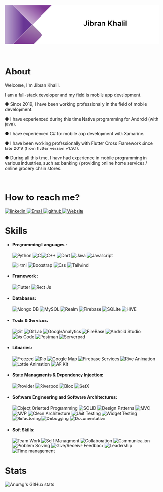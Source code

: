 ![Jibran Khalil](/bg.jpg)

 <br />
<p align="start">
  <h1 align="start"> About </h1>
<p h2 align="start">

Welcome, I'm Jibran Khalil.

I am a full-stack developer and my field is mobile app development.

● Since 2019, I have been working professionally in the field of mobile development.

● I have experienced during this time
Native programming for Android (with java).

● I have experienced C# for mobile app development with Xamarine.

● I have been working professionally with Flutter Cross Framework since late 2019 (from flutter version v1.9.1).

● During all this time, I have had experience in mobile programming in various industries, such as: banking / providing online home services / online grocery chain stores.

 <br />
<p align="start">
  <h1 align="start"> How to reach me? </h1>
<p h2 align="start">
 
 <a href="https://www.linkedin.com/in/jibran-khalil-8949541b0/">
  <img alt="linkedin" src="https://img.shields.io/badge/linkedin-0077B5.svg?style=flat-squar&logo=linkedin&logoColor=white"/>
 </a>
 <a href="mailto:dev.jibrankhalil@gmail.com">
  <img alt="Email" src="https://img.shields.io/badge/Email-D14836?style=flat-squar&logo=gmail&logoColor=white"/>
 </a>
 <a href="https://github.com/jibrankhalil-jk/">
  <img alt="github" src="https://img.shields.io/badge/github-121011.svg?style=flat-squar&logo=github&logoColor=white"/>
 </a>
 <a href="https://jibrankhalil-jk.github.io/">
  <img alt="Website" src="https://img.shields.io/badge/Website-150458.svg?style=flat-squar&logo=GoogleChrome&logoColor=white"/>
 </a>
 
 <br />
<p align="start">
  <h1 align="start"> Skills </h1>
<p h2 align="start">

- #### Programming Languages :

  <img alt="Python" src="https://img.shields.io/badge/Python-yellow?style=flat-squar&logo=Python&logoColor=white"/> 
  <img alt="C" src="https://img.shields.io/badge/C-blue?style=flat-squar&logo=c&logoColor=white"/> 
  <img alt="C++" src="https://img.shields.io/badge/C++-darkblue?style=flat-squar&logo=cplusplus&logoColor=white"/>
  <img alt="Dart" src="https://img.shields.io/badge/Dart-blue?style=flat-squar&logo=dart&logoColor=white">
  <img alt="Java" src="https://img.shields.io/badge/java-bc0b19?style=flat-squar&logo=openjdk&logoColor=white"/>
  <img alt="Javascript" src="https://img.shields.io/badge/javascript-yellow.svg?style=flat-squar&logo=javascript&logoColor=white"/>

  <img alt="Html" src="https://img.shields.io/badge/html-orange?style=flat-squar&logo=html5&logoColor=white"/>   <img alt="Bootstrap" src="https://img.shields.io/badge/Bootstrap-purple?style=flat-squar&logo=Bootstrap&logoColor=white"/>
  <img alt="Css" src="https://img.shields.io/badge/Css-075898?style=flat-squar&logo=Css3&logoColor=white"/>
  <img alt="Tailwind" src="https://img.shields.io/badge/Tailwind-075898?style=flat-squar&logo=Tailwindcss&logoColor=white"/>

- #### Framework :

  <img alt="Flutter" src="https://img.shields.io/badge/Flutter-0175C2?style=flat-squar&logo=Flutter&logoColor=white">
  <img alt="Rect Js" src="https://img.shields.io/badge/React Js-0175C2?style=flat-squar&logo=react&logoColor=white">

- #### Databases:

  <img alt="Mongo DB" src="https://img.shields.io/badge/Mongodb-green.svg?style=flat-squar&logo=Mongodb&logoColor=white"/>
  <img alt="MySQL" src="https://img.shields.io/badge/mysql-00f.svg?style=flat-squar&logo=mysql&logoColor=white"/>
  <img alt="Realm" src="https://img.shields.io/badge/Realm-ff69b4.svg?style=flat-squar&logo=realm&logoColor=white"/>
  <img alt="Firebase" src="https://img.shields.io/badge/Firebase-orange.svg?style=flat-squar&logo=Firebase&logoColor=white"/> 
  <img alt="SQLite" src="https://img.shields.io/badge/sqlite-316192.svg?style=flat-squar&logo=sqlite&logoColor=white"/>
  <img alt="HIVE" src="https://img.shields.io/badge/hive-ED8B00.svg?style=flat-squar&logo=hive&logoColor=white"/>

- #### Tools & Services:

  <img alt="Git" src="https://img.shields.io/badge/git-F05033.svg?style=flat-squar&logo=git&labelColor=F05033&logoColor=white"/>
  <img alt="GitLab" src="https://img.shields.io/badge/gitlab-121011.svg?style=flat-squar&logo=gitlab&labelColor=121011&logoColor=white"/>
  <img alt="GoogleAnalytics" src="https://img.shields.io/badge/Google Analytics-e37400.svg?style=flat-squar&logo=googleanalytics&labelColor=e37400&logoColor=white"/>
  <img alt="FireBase" src="https://img.shields.io/badge/FireBase-EE800F.svg?style=flat-squar&logo=FireBase&labelColor=EE800F&logoColor=white"/>
  <img alt="Android Studio" src="https://img.shields.io/badge/Android Studio-88B653.svg?style=flat-squar&logo=androidstudio&labelColor=88B653&logoColor=white"/>
  <img alt="Vs Code" src="https://img.shields.io/badge/Vs Code-3FABF3.svg?style=flat-squar&logo=visualstudiocode&labelColor=3FABF3&logoColor=white"/>
  <img alt="Postman" src="https://img.shields.io/badge/Postman-F76936.svg?style=flat-squar&logo=postman&labelColor=F76936&logoColor=white"/>
  <img alt="Serverpod" src="https://img.shields.io/badge/Serverpod-6A9500.svg?style=flat-squar&logo=serverpod&labelColor=6A9500&logoColor=white"/>

- #### Libraries:

  <!-- <img alt="Rx-Dart" src="https://img.shields.io/badge/Rx Dart-E13992.svg?style=flat-squar&logo=dart&labelColor=E13992&logoColor=white"/> -->
  <!-- <img alt="Rx-Android" src="https://img.shields.io/badge/Rx Android-E13992.svg?style=flat-squar&logo=android&labelColor=E13992&logoColor=white"/> --> 
  <img alt="Freezed" src="https://img.shields.io/badge/Freezed-316192.svg?style=flat-squar&logo=flutter&labelColor=316192&logoColor=white"/>
  <img alt="Dio" src="https://img.shields.io/badge/Dio-F7931E.svg?style=flat-squar&logo=flutter&labelColor=F7931E&logoColor=white"/>
  <!-- <img alt="GraphQL" src="https://img.shields.io/badge/GraphQL-DE33A6.svg?style=flat-squar&logo=graphql&labelColor=DE33A6"/> -->
  <img alt="Google Map" src="https://img.shields.io/badge/Google Map-C72800.svg?style=flat-squar&logo=firebase&labelColor=C72800&logoColor=white"/>
  <!-- <img alt="MapBox" src="https://img.shields.io/badge/MapBox-252525.svg?style=flat-squar&logo=MapBox&labelColor=252525&logoColor=white"/> -->
  <img alt="Firebase Services" src="https://img.shields.io/badge/Firebase Services-EE800F.svg?style=flat-squar&logo=firebase&labelColor=EE800F&logoColor=white"/>
  <img alt="Rive Animation" src="https://img.shields.io/badge/Rive Animation-000000.svg?style=flat-squar&logo=flutter&labelColor=000000"/>
  <img alt="Lottie Animation" src="https://img.shields.io/badge/Lottie Animation-007484.svg?style=flat-squar&logo=android&labelColor=007484&logoColor=white"/>
  <!-- <img alt="Vuforia" src="https://img.shields.io/badge/Vuforia-000000.svg?style=flat-squar&logo=unity&labelColor=000000&logoColor=white"/> -->
  <img alt="AR Kit" src="https://img.shields.io/badge/AR Kit-757575.svg?style=flat-squar&logo=flutter&labelColor=757575&logoColor=white"/>

- #### State Managments & Dependency Injection:

  <img alt="Provider" src="https://img.shields.io/badge/Provider-EB6222.svg?style=flat-squar&logo=flutter&logoColor=white"/>
  <img alt="Riverpod" src="https://img.shields.io/badge/Riverpod-08599D.svg?style=flat-squar&logo=flutter&logoColor=white"/>
  <img alt="Bloc" src="https://img.shields.io/badge/Bloc-0080BB.svg?style=flat-squar&logo=flutter&logoColor=white"/>
  <img alt="GetX" src="https://img.shields.io/badge/GetX-6711B6.svg?style=flat-squar&logo=flutter&logoColor=white"/>
  <!-- <img alt="Flutter Redux" src="https://img.shields.io/badge/Flutter Redux-7247B5.svg?style=flat-squar&logo=redux&logoColor=white"/>  -->
  <!-- <img alt="Kiwi" src="https://img.shields.io/badge/Kiwi-755246.svg?style=flat-squar&logo=flutter&logoColor=white"/> -->
  <!-- <img alt="GetIt" src="https://img.shields.io/badge/GetIt-035697.svg?style=flat-squar&logo=flutter&logoColor=white"/> -->
  <!-- <img alt="Dagger" src="https://img.shields.io/badge/Dagger-1B1E45.svg?style=flat-squar&logo=android&labelColor=1B1E45&logoColor=white"/> -->

- #### Software Engineering and Software Architectures:

    <img alt="Object Oriented Programming" src="https://img.shields.io/badge/OOP-121011.svg?style=flat-squar"/>
    <img alt="SOLID" src="https://img.shields.io/badge/SOLID-121011.svg?style=flat-squar"/>
    <img alt="Design Patterns" src="https://img.shields.io/badge/Design Patterns-121011.svg?style=flat-squar"/>
    <img alt="MVC" src="https://img.shields.io/badge/MVC-121011.svg?style=flat-squar"/>
    <img alt="MVP" src="https://img.shields.io/badge/MVP-121011.svg?style=flat-squar"/>
    <img alt="Clean Architecture" src="https://img.shields.io/badge/ Clean Architecture-121011.svg?style=flat-squar"/>
    <img alt="Unit Testing" src="https://img.shields.io/badge/Unit Testing-121011.svg?style=flat-squar"/>
    <img alt="Widget Testing" src="https://img.shields.io/badge/Widget Testing-121011.svg?style=flat-squar"/>  
    <img alt="Refactoring" src="https://img.shields.io/badge/Refactoring-121011.svg?style=flat-squar"/>
    <img alt="Debugging" src="https://img.shields.io/badge/Debugging-121011.svg?style=flat-squar"/>
    <img alt="Documentation" src="https://img.shields.io/badge/Documentation-121011.svg?style=flat-squar"/>

- #### Soft Skills:
  <img alt="Team Work" src="https://img.shields.io/badge/Team Work-02569B.svg?style=flat-squar"/>
  <img alt="Self Managment" src="https://img.shields.io/badge/Self Managment-02569B.svg?style=flat-squar"/>
  <img alt="Collaboration" src="https://img.shields.io/badge/Collaboration-02569B.svg?style=flat-squar"/>
  <img alt="Communication" src="https://img.shields.io/badge/Communication-02569B.svg?style=flat-squar"/>
  <img alt="Problem Solving" src="https://img.shields.io/badge/Problem Solving-02569B.svg?style=flat-squar"/>
  <img alt="Give/Receive Feedback" src="https://img.shields.io/badge/Give/Receive Feedback-02569B.svg?style=flat-squar"/>
  <img alt="Leadership" src="https://img.shields.io/badge/Leadership-02569B.svg?style=flat-squar"/>
  <img alt="Time management" src="https://img.shields.io/badge/Time management-02569B.svg?style=flat-squar"/>

<!-- <br />
 <p align="start">
   <h1 align="start"> Packages/Libraries </h1>
 <p h2 align="start">

<p> 👑 Owner
 <a href="https://pub.dev/packages/">
  <img alt="Flutter Glass" src="https://img.shields.io/badge/Flutter Glass-075898.svg?style=flat-squar&logo=Flutter&label=package&labelColor=585858&logoColor=white"/>
  <img alt="flutter_glass" src="https://img.shields.io/pub/points/flutter_glass?logo=dart&label=points"/>
  <img alt="flutter_glass" src="https://img.shields.io/pub/popularity/flutter_glass?logo=dart"/>
  <img alt="flutter_glass" src="https://img.shields.io/pub/likes/flutter_glass?logo=dart"/>
 </a>
</p>
<p> 👑 Owner
 <a href="https://pub.dev/packages/flutter_faded_list">
  <img alt="Flutter Faded List" src="https://img.shields.io/badge/Flutter Faded List-075898.svg?style=flat-squar&logo=Flutter&label=package&labelColor=585858&logoColor=white"/>
  <img alt="Flutter Faded List" src="https://img.shields.io/pub/points/flutter_faded_list?logo=dart&label=points"/>
  <img alt="Flutter Faded List" src="https://img.shields.io/pub/popularity/flutter_faded_list?logo=dart"/>
  <img alt="Flutter Faded List" src="https://img.shields.io/pub/likes/flutter_faded_list?logo=dart"/>
 </a>
</p>

<p> 🥈 Contributor
 <a href="https://pub.dev/packages/">
  <img alt="Flutter Camera Overlay" src="https://img.shields.io/badge/Flutter Camera Overlay-075898.svg?style=flat-squar&logo=Flutter&label=package&labelColor=585858&logoColor=white"/>
  <img alt="Flutter Camera Overlay" src="https://img.shields.io/pub/points/flutter_camera_overlay?logo=dart&label=points"/>
  <img alt="Flutter Camera Overlay" src="https://img.shields.io/pub/popularity/flutter_camera_overlay?logo=dart"/>
  <img alt="Flutter Camera Overlay" src="https://img.shields.io/pub/likes/flutter_camera_overlay?logo=dart"/> 
 </a>
</p> -->

<p align="start">
  <h1 align="start"> Stats </h1>
<p h2 align="start">

![Anurag's GitHub stats](https://github-readme-stats.vercel.app/api?username=jibrankhalil-jk&show_icons=true&theme=radical)
